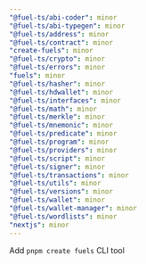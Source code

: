 ```yaml
---
"@fuel-ts/abi-coder": minor
"@fuel-ts/abi-typegen": minor
"@fuel-ts/address": minor
"@fuel-ts/contract": minor
"create-fuels": minor
"@fuel-ts/crypto": minor
"@fuel-ts/errors": minor
"fuels": minor
"@fuel-ts/hasher": minor
"@fuel-ts/hdwallet": minor
"@fuel-ts/interfaces": minor
"@fuel-ts/math": minor
"@fuel-ts/merkle": minor
"@fuel-ts/mnemonic": minor
"@fuel-ts/predicate": minor
"@fuel-ts/program": minor
"@fuel-ts/providers": minor
"@fuel-ts/script": minor
"@fuel-ts/signer": minor
"@fuel-ts/transactions": minor
"@fuel-ts/utils": minor
"@fuel-ts/versions": minor
"@fuel-ts/wallet": minor
"@fuel-ts/wallet-manager": minor
"@fuel-ts/wordlists": minor
"nextjs": minor
---
```


Add `pnpm create fuels` CLI tool
